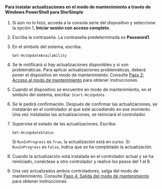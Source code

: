 <!--author=SharS last changed: 9/17/15-->

#### Para instalar actualizaciones en el modo de mantenimiento a través de Windows PowerShell para StorSimple

1. Si aún no lo hizo, acceda a la consola serie del dispositivo y seleccione la opción 1, **Iniciar sesión con acceso completo**. 

2. Escriba la contraseña. La contraseña predeterminada es **Password1**.

3. En el símbolo del sistema, escriba:

     `Get-HcsUpdateAvailability`
    
4. Se le notificará si hay actualizaciones disponibles y si son problemáticas. Para aplicar actualizaciones problemáticas, deberá poner el dispositivo en modo de mantenimiento. Consulte [Paso 2: Acceso al modo de mantenimiento](storsimple-update-device.md#step2) para obtener instrucciones.

5. Cuando el dispositivo se encuentre en modo de mantenimiento, en el símbolo del sistema, escriba: `Start-HcsUpdate`

6. Se le pedirá confirmación. Después de confirmar las actualizaciones, se instalarán en el controlador al que esté accediendo en ese momento. Una vez instaladas las actualizaciones, se reiniciará el controlador.

7. Supervise el estado de las actualizaciones. Escriba:

	`Get-HcsUpdateStatus`
	
	Si `RunInProgress` es `True`, la actualización está en curso. Si `RunInProgress` es `False`, indica que se ha completado la actualización.

7. Cuando la actualización está instalada en el controlador actual y se ha reiniciado, conéctese a otro controlador y realice los pasos del 1 al 6.

8. Una vez actualizados ambos controladores, salga del modo de mantenimiento. Consulte [Paso 4: Salida del modo de mantenimiento](storsimple-update-device.md#step4) para obtener instrucciones.

<!---HONumber=Oct15_HO3-->